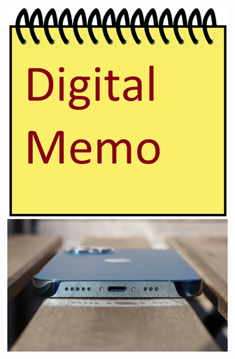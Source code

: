 <!-- @format -->
![alt text](https://github.com/yash2220/M1_game_snake/blob/main/1_Requirements/Digital%20Memo.png)
![sah](https://github.com/yash2220/M1_game_snake/blob/main/1_Requirements/3168.jpg)
